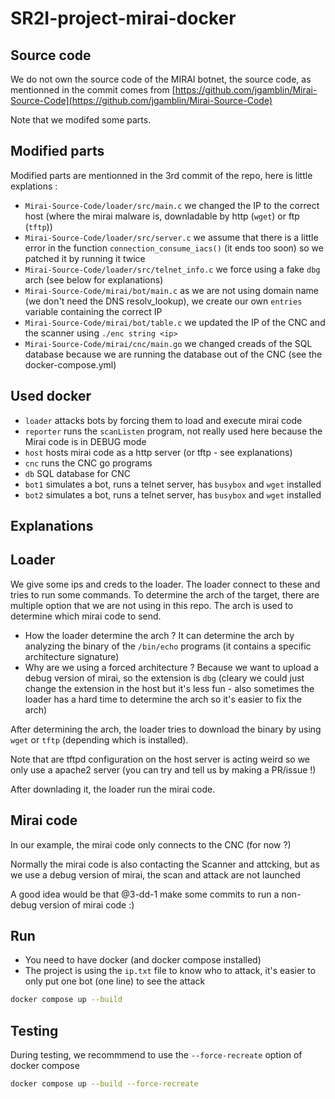 # SR2I-project-mirai-docker

## Source code

We do not own the source code of the MIRAI botnet, the source code, as mentionned in the commit comes from [https://github.com/jgamblin/Mirai-Source-Code](https://github.com/jgamblin/Mirai-Source-Code)

Note that we modifed some parts.

## Modified parts

Modified parts are mentionned in the 3rd commit of the repo, here is little explations :

- `Mirai-Source-Code/loader/src/main.c` we changed the IP to the correct host (where the mirai malware is, downladable by http (`wget`) or ftp (`tftp`))
- `Mirai-Source-Code/loader/src/server.c` we assume that there is a little error in the function `connection_consume_iacs()` (it ends too soon) so we patched it by running it twice
- `Mirai-Source-Code/loader/src/telnet_info.c` we force using a fake `dbg` arch (see below for explanations)
- `Mirai-Source-Code/mirai/bot/main.c` as we are not using domain name (we don't need the DNS resolv_lookup), we create our own `entries` variable containing the correct IP
- `Mirai-Source-Code/mirai/bot/table.c` we updated the IP of the CNC and the scanner using `./enc string <ip>`
- `Mirai-Source-Code/mirai/cnc/main.go` we changed creads of the SQL database because we are running the database out of the CNC (see the docker-compose.yml)

## Used docker

- `loader` attacks bots by forcing them to load and execute mirai code
- `reporter` runs the `scanListen` program, not really used here because the Mirai code is in DEBUG mode
- `host` hosts mirai code as a http server (or tftp - see explanations)
- `cnc` runs the CNC go programs
- `db` SQL database for CNC
- `bot1` simulates a bot, runs a telnet server, has `busybox` and `wget` installed
- `bot2` simulates a bot, runs a telnet server, has `busybox` and `wget` installed

## Explanations

## Loader

We give some ips and creds to the loader. The loader connect to these and tries to run some commands. To determine the arch of the target, there are multiple option that we are not using in this repo. The arch is used to determine which mirai code to send.

- How the loader determine the arch ? It can determine the arch by analyzing the binary of the `/bin/echo` programs (it contains a specific architecture signature)
- Why are we using a forced architecture ? Because we want to upload a debug version of mirai, so the extension is `dbg` (cleary we could just change the extension in the host but it's less fun - also sometimes the loader has a hard time to determine the arch so it's easier to fix the arch)

After determining the arch, the loader tries to download the binary by using `wget` or `tftp` (depending which is installed).

Note that are tftpd configuration on the host server is acting weird so we only use a apache2 server (you can try and tell us by making a PR/issue !)

After downlading it, the loader run the mirai code.

## Mirai code

In our example, the mirai code only connects to the CNC (for now ?)

Normally the mirai code is also contacting the Scanner and attcking, but as we use a debug version of mirai, the scan and attack are not launched

A good idea would be that @3-dd-1 make some commits to run a non-debug version of mirai code :)

## Run

- You need to have docker (and docker compose installed)
- The project is using the `ip.txt` file to know who to attack, it's easier to only put one bot (one line) to see the attack

```sh
docker compose up --build
```

## Testing

During testing, we recommmend to use the `--force-recreate` option of docker compose

```sh
docker compose up --build --force-recreate
```
